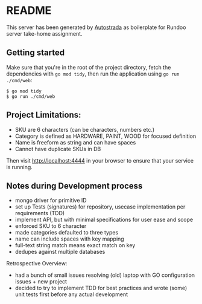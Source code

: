 # README

This server has been generated by [Autostrada](https://autostrada.dev/) as boilerplate for Rundoo server take-home assignment.


## Getting started

Make sure that you're in the root of the project directory, fetch the dependencies with `go mod tidy`, then run the application using `go run ./cmd/web`:

```
$ go mod tidy
$ go run ./cmd/web
```

## Project Limitations:
- SKU are 6 characters (can be characters, numbers etc.)
- Category is defined as HARDWARE, PAINT, WOOD for focused definition
- Name is freeform as string and can have spaces
- Cannot have duplicate SKUs in DB

Then visit [http://localhost:4444](http://localhost:4444) in your browser to ensure that your service is running.

## Notes during Development process
- mongo driver for primitive ID 
- set up Tests (signatures) for repository, usecase implementation per requirements (TDD)
- implement API, but with minimal specifications for user ease and scope
- enforced SKU to 6 character
- made categories defaulted to three types
- name can include spaces with key mapping
- full-text string match means exact match on key
- dedupes against multiple databases

Retrospective Overview:
- had a bunch of small issues resolving (old) laptop with GO configuration issues + new project
- decided to try to implement TDD for best practices and wrote (some) unit tests first before any actual development

